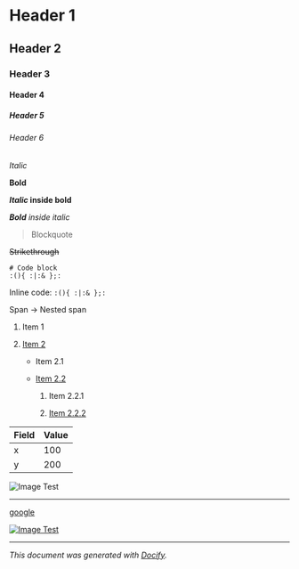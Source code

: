 Header 1
===============

Header 2
---------------

### Header 3

#### Header 4

##### Header 5

###### Header 6

*Italic*

**Bold**

***Italic* inside bold**

***Bold** inside italic*

> Blockquote

~~Strikethrough~~

```
# Code block
:(){ :|:& };:
```

Inline code: ``:(){ :|:& };:``

Span -> Nested span

1. Item 1

2. [Item 2](#)

   * Item 2.1

   * [Item 2.2](#)

      1. Item 2.2.1

      2. [Item 2.2.2](#)







**Field** | **Value**
---------- | ----------
x | 100
y | 200


![Image Test](https://img.shields.io/badge/docify-image_test-green.svg)

--------------------

[google](https://google.com)



[![Image Test](https://img.shields.io/badge/docify-image_test-green.svg)](https://img.shields.io/badge/docify-image_test-green.svg)

--------------------

*This document was generated with [Docify](https://github.com/rapidstack/Docify).*




